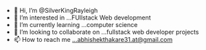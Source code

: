 - 👋 Hi, I’m @SilverKingRayleigh
- 👀 I’m interested in ...FUllstack Web development
- 🌱 I’m currently learning ...computer science
- 💞️ I’m looking to collaborate on ...fullstack web developer projects
- 📫 How to reach me ...abhishekthakare31.at@gmail.com

<!---
SilverKingRayleigh/SilverKingRayleigh is a ✨ special ✨ repository because its `README.md` (this file) appears on your GitHub profile.
You can click the Preview link to take a look at your changes.
--->
